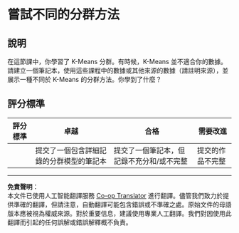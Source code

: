 <!--
CO_OP_TRANSLATOR_METADATA:
{
  "original_hash": "b8e17eff34ad1680eba2a5d3cf9ffc41",
  "translation_date": "2025-09-03T17:20:12+00:00",
  "source_file": "5-Clustering/2-K-Means/assignment.md",
  "language_code": "hk"
}
-->
# 嘗試不同的分群方法

## 說明

在這節課中，你學習了 K-Means 分群。有時候，K-Means 並不適合你的數據。請建立一個筆記本，使用這些課程中的數據或其他來源的數據（請註明來源），並展示一種不同於 K-Means 的分群方法。你學到了什麼？

## 評分標準

| 評分標準 | 卓越                                                         | 合格                                                             | 需要改進                     |
| -------- | ------------------------------------------------------------ | ---------------------------------------------------------------- | ---------------------------- |
|          | 提交了一個包含詳細記錄的分群模型的筆記本                     | 提交了一個筆記本，但記錄不充分和/或不完整                        | 提交的作品不完整             |

---

**免責聲明**：  
本文件已使用人工智能翻譯服務 [Co-op Translator](https://github.com/Azure/co-op-translator) 進行翻譯。儘管我們致力於提供準確的翻譯，但請注意，自動翻譯可能包含錯誤或不準確之處。原始文件的母語版本應被視為權威來源。對於重要信息，建議使用專業人工翻譯。我們對因使用此翻譯而引起的任何誤解或錯誤解釋概不負責。